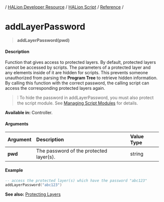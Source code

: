 / [HALion Developer Resource](../../HALion-Developer-Resource.md) / [HALion Script](./HALion-Script.md) / [Reference](./Reference.md) /

# addLayerPassword

>**addLayerPassword(pwd)**

#### Description

Function that gives access to protected layers. By default, protected layers cannot be accessed by scripts. The parameters of a protected layer and any elements inside of it are hidden for scripts. This prevents someone unauthorized from parsing the **Program Tree** to retrieve hidden information. By calling this function with the correct password, the calling script can access the corresponding protected layers again.

>&#10069; To hide the password in addLayerPassword, you must also protect the script module. See [Managing Script Modules](./Managing-Script-Modules.md) for details.

**Available in:** Controller.

#### Arguments

|Argument|Description|Value Type|
|:-|:-|:-|
|**pwd**|The password of the protected layer(s).|string|

#### Example

```lua
-- access the protected layer(s) which have the password "abc123"
addLayerPassword("abc123")
```

**See also:** [Protecting Layers](./Protecting-Layers.md)

